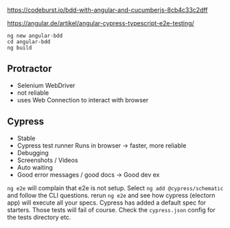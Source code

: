 https://codeburst.io/bdd-with-angular-and-cucumberjs-8cb4c33c2dff

https://angular.de/artikel/angular-cypress-typescript-e2e-testing/

```
ng new angular-bdd
cd angular-bdd
ng build
```

## Protractor
- Selenium WebDriver
- not reliable
- uses Web Connection to interact with browser
  
## Cypress
- Stable
- Cypress test runner Runs in browser -> faster, more reliable
- Debugging
- Screenshots / Videos
- Auto waiting
- Good error messages / good docs -> Good dev ex

`ng e2e` will complain that e2e is not setup.
Select `ng add @cypress/schematic` and follow the CLI questions.
rerun `ng e2e` and see how cypress (electorn app) will execute all your specs.
Cypress has added a default spec for starters. Those tests will fail of course.
Check the `cypress.json` config for the tests directory etc.